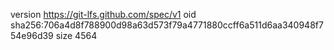 version https://git-lfs.github.com/spec/v1
oid sha256:706a4d8f788900d98a63d573f79a4771880ccff6a511d6aa340948f754e96d39
size 4564
